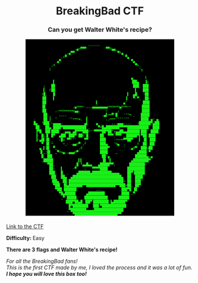 <div align="center">
<h1>BreakingBad CTF</h1>
<h3>Can you get Walter White's recipe?</h3>
<img src="1.png" width="400px">
</div>
<br>
<a href="https://drive.google.com/drive/u/0/folders/1WGTR_UqDbaJwvqNyQFF9r5HVnYhUHdds">Link to the CTF</a>
<p><b>Difficulty: </b> Easy</p>
<p><b>There are 3 flags and Walter White's recipe!</b></p>
<p><i>For all the BreakingBad fans!</br> This is the first CTF made by me, I loved the process and it was a lot of fun.</br><b>I hope you will love this box too!</b></i></p>



